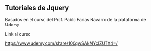 ## Tutoriales de Jquery
Basados en el curso del Prof. Pablo Farias Navarro de la plataforma de Udemy

Link al curso 

https://www.udemy.com/share/100qwSAkMYclZUTX4=/